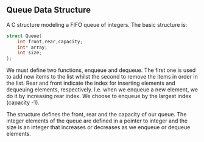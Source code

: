## Queue Data Structure

A C structure modeling a FIFO queue of integers. The basic structure is:

```c
struct Queue{
    int front,rear,capacity;
    int* array;
    int size;
};
```
We must define two functions, enqueue and dequeue. The first one is used to add new items to the list whilst the second to remove the items in order in the list. Rear and front indicate the index for inserting elements and dequeuing elements, respectively. I.e. when we enqueue a new element, we do it by increasing rear index. We choose to enqueue by the largest index (capacity -1).

The structure defines the front, rear and the capacity of our queue. The integer elements of the queue are defined in a pointer to integer and the size is an integer that increases or decreases as we enqueue or dequeue elements.
